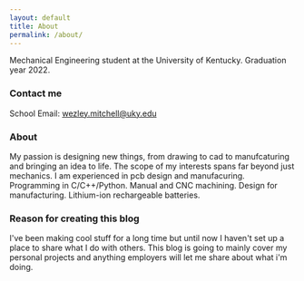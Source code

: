 ```yaml
---
layout: default
title: About
permalink: /about/
---
```


Mechanical Engineering student at the University of Kentucky. Graduation year 2022.

### Contact me

School Email: [wezley.mitchell@uky.edu](mailto:wdmi229@uky.edu)

### About

My passion is designing new things, from drawing to cad to manufcaturing and bringing an idea to life.
The scope of my interests spans far beyond just mechanics. I am experienced in pcb design and manufacuring. Programming in C/C++/Python. Manual and CNC machining. Design for manufacturing. Lithium-ion rechargeable batteries.

### Reason for creating this blog

I've been making cool stuff for a long time but until now I haven't set up a place to share what I do with others. This blog is going to mainly cover my personal projects and anything employers will let me share about what i'm doing. 